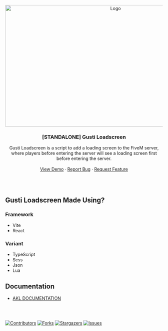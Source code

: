 <p align="center">
  <a href="https://github.com/Gustiagung19/gusti-loadscreen" target="_blank">
    <img src="https://imgur.com/D0eReDC.png" alt="Logo" width="690" height="388">
  </a>
</p>
<h3 align="center">[STANDALONE] Gusti Loadscreen</h3>
<p align="center">
    Gusti Loadscreen is a script to add a loading screen to the FiveM server, where players before entering the server will see a loading screen first before entering the server.
  <br />
  <br />
  <a href="https://youtu.be/SOzwg8ylLEg">View Demo</a>
  ·
  <a href="https://github.com/Gustiagung19/gusti-loadscreen/issues">Report Bug</a>
  ·
  <a href="https://github.com/Gustiagung19/gusti-loadscreen/issues">Request Feature</a>
</p>
<br>
<br>

## Gusti Loadscreen Made Using?
### Framework
- Vite
- React

### Variant
- TypeScript
- Scss
- Json
- Lua

## Documentation
- [AKL DOCUMENTATION](https://aklgaming.gitbook.io/documentation/gusti-resources/gusti-loadscreen)

<br>
<br>

[![Contributors][contributors-shield]][contributors-url]
[![Forks][forks-shield]][forks-url]
[![Stargazers][stars-shield]][stars-url]
[![Issues][issues-shield]][issues-url]

[contributors-shield]: https://img.shields.io/github/contributors/Gustiagung19/gusti-loadscreen.svg?style=for-the-badge
[contributors-url]: https://github.com/Gustiagung19/gusti-loadscreen/graphs/contributors
[forks-shield]: https://img.shields.io/github/forks/Gustiagung19/gusti-loadscreen.svg?style=for-the-badge
[forks-url]: https://github.com/Gustiagung19/gusti-loadscreen/network/members
[stars-shield]: https://img.shields.io/github/stars/Gustiagung19/gusti-loadscreen.svg?style=for-the-badge
[stars-url]: https://github.com/Gustiagung19/gusti-loadscreen/stargazers
[issues-shield]: https://img.shields.io/github/issues/Gustiagung19/gusti-loadscreen.svg?style=for-the-badge
[issues-url]: https://github.com/Gustiagung19/gusti-loadscreen/issues
